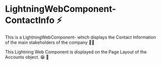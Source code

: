 # LightningWebComponent-ContactInfo ⚡️
This is a LightningWebComponent- which displays the Contact Information of the main stakeholders of the company 🧑‍💼

This Lightning Web Component is displayed on the Page Layout of the Accounts object. 😁 💼
